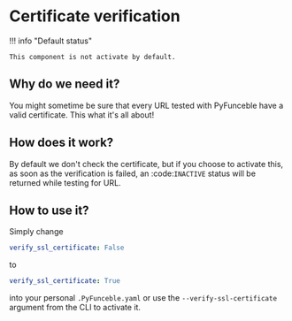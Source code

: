 # Certificate verification

!!! info "Default status"

    This component is not activate by default.

## Why do we need it?

You might sometime be sure that every URL tested with PyFunceble have a
valid certificate. This what it's all about!

## How does it work?

By default we don't check the certificate, but if you choose to activate this,
as soon as the verification is failed, an :code:`INACTIVE` status will be
returned while testing for URL.

## How to use it?

Simply change

```yaml
verify_ssl_certificate: False
```

to

```yaml
verify_ssl_certificate: True
```

into your personal `.PyFunceble.yaml` or use the `--verify-ssl-certificate`
argument from the CLI to activate it.
